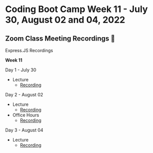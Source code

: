 # Coding Boot Camp Week 11 - July 30, August 02 and 04, 2022 

## Zoom Class Meeting Recordings 🎥

Express.JS Recordings

**Week 11**

Day 1 - July 30
* Lecture 
  * [Recording](https://zoom.us/rec/play/1y8qxlg5fIoHgkmkIcTEhQuYXXO6HtXZjWzda4rXijmSGiouPqiAjWsGAyKHDivxV1V9e2Wc7JlsmZvu.fi-9UaqzKBpwjKGS)

Day 2 - August 02
* Lecture
  * [Recording](https://zoom.us/rec/play/6LaxLMCxZgW2gBsoaVtgndEjME3It3FJltAKbhbI_7_M5XfuOinmspWe_cxEK9Ny9Mi2YbrZc79p52LE.APLSJxMxjuv6-ek2)
* Office Hours
  * [Recording](https://zoom.us/rec/play/CgfFE9wfeyILA836WxlCGgQot-P96T50N8zMlJf9H40Kn4vRXZtDxXGTz1bxO3VLAC1Rn0L76P7_5Iqo.z1F5tSVvtO5v9yqp)

Day 3 - August 04
* Lecture
  * [Recording](https://zoom.us/rec/play/5wrqjrJ54Dxsg1x6SeB6Qs6G9_tGR7fPdhZUn1hM82x8jW3qMc5If9r3P3jprH1dasipH2ybt_W18Pcm.2MxTmRfS9L1CvYCw)